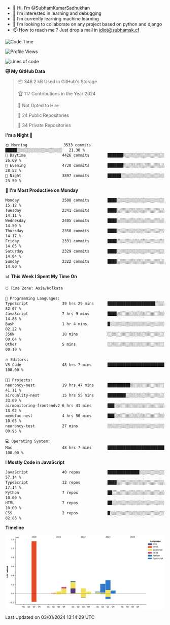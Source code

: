 - 👋 Hi, I’m @SubhamKumarSadhukhan
- 👀 I’m interested in learning and debugging
- 🌱 I’m currently learning machine learning
- 💞️ I’m looking to collaborate on any project based on python and django
- 📫 How to reach me ?
      Just drop a mail in idiot@subhamsk.cf

<!---
SubhamKumarSadhukhan/SubhamKumarSadhukhan is a ✨ special ✨ repository because its `README.md` (this file) appears on your GitHub profile.
You can click the Preview link to take a look at your changes.
--->


<!--START_SECTION:waka-->
![Code Time](http://img.shields.io/badge/Code%20Time-1%2C838%20hrs%2013%20mins-blue)

![Profile Views](http://img.shields.io/badge/Profile%20Views-0-blue)

![Lines of code](https://img.shields.io/badge/From%20Hello%20World%20I%27ve%20Written-2.4%20million%20lines%20of%20code-blue)

**🐱 My GitHub Data** 

> 📦 346.2 kB Used in GitHub's Storage 
 > 
> 🏆 117 Contributions in the Year 2024
 > 
> 🚫 Not Opted to Hire
 > 
> 📜 24 Public Repositories 
 > 
> 🔑 34 Private Repositories 
 > 
**I'm a Night 🦉** 

```text
🌞 Morning                3533 commits        █████░░░░░░░░░░░░░░░░░░░░   21.30 % 
🌆 Daytime                4426 commits        ███████░░░░░░░░░░░░░░░░░░   26.69 % 
🌃 Evening                4730 commits        ███████░░░░░░░░░░░░░░░░░░   28.52 % 
🌙 Night                  3897 commits        ██████░░░░░░░░░░░░░░░░░░░   23.50 % 
```
📅 **I'm Most Productive on Monday** 

```text
Monday                   2508 commits        ████░░░░░░░░░░░░░░░░░░░░░   15.12 % 
Tuesday                  2341 commits        ████░░░░░░░░░░░░░░░░░░░░░   14.11 % 
Wednesday                2405 commits        ████░░░░░░░░░░░░░░░░░░░░░   14.50 % 
Thursday                 2350 commits        ████░░░░░░░░░░░░░░░░░░░░░   14.17 % 
Friday                   2331 commits        ████░░░░░░░░░░░░░░░░░░░░░   14.05 % 
Saturday                 2329 commits        ████░░░░░░░░░░░░░░░░░░░░░   14.04 % 
Sunday                   2322 commits        ████░░░░░░░░░░░░░░░░░░░░░   14.00 % 
```


📊 **This Week I Spent My Time On** 

```text
🕑︎ Time Zone: Asia/Kolkata

💬 Programming Languages: 
TypeScript               39 hrs 29 mins      █████████████████████░░░░   82.07 % 
JavaScript               7 hrs 9 mins        ████░░░░░░░░░░░░░░░░░░░░░   14.88 % 
Bash                     1 hr 4 mins         █░░░░░░░░░░░░░░░░░░░░░░░░   02.22 % 
JSON                     18 mins             ░░░░░░░░░░░░░░░░░░░░░░░░░   00.64 % 
Other                    5 mins              ░░░░░░░░░░░░░░░░░░░░░░░░░   00.19 % 

🔥 Editors: 
VS Code                  48 hrs 7 mins       █████████████████████████   100.00 % 

🐱‍💻 Projects: 
neuroncy-nest            19 hrs 47 mins      ██████████░░░░░░░░░░░░░░░   41.11 % 
airquality-nest          15 hrs 55 mins      ████████░░░░░░░░░░░░░░░░░   33.09 % 
airmonitoring-frontendv2 6 hrs 41 mins       ███░░░░░░░░░░░░░░░░░░░░░░   13.92 % 
memofac-nest             4 hrs 50 mins       ███░░░░░░░░░░░░░░░░░░░░░░   10.05 % 
neuroncy-test            27 mins             ░░░░░░░░░░░░░░░░░░░░░░░░░   00.95 % 

💻 Operating System: 
Mac                      48 hrs 7 mins       █████████████████████████   100.00 % 
```

**I Mostly Code in JavaScript** 

```text
JavaScript               40 repos            ██████████████░░░░░░░░░░░   57.14 % 
TypeScript               12 repos            ████░░░░░░░░░░░░░░░░░░░░░   17.14 % 
Python                   7 repos             ██░░░░░░░░░░░░░░░░░░░░░░░   10.00 % 
HTML                     7 repos             ██░░░░░░░░░░░░░░░░░░░░░░░   10.00 % 
CSS                      2 repos             █░░░░░░░░░░░░░░░░░░░░░░░░   02.86 % 
```



**Timeline**

![Lines of Code chart](https://raw.githubusercontent.com/SubhamKumarSadhukhan/SubhamKumarSadhukhan/main/assets/bar_graph.png)


 Last Updated on 03/01/2024 13:14:29 UTC
<!--END_SECTION:waka-->
